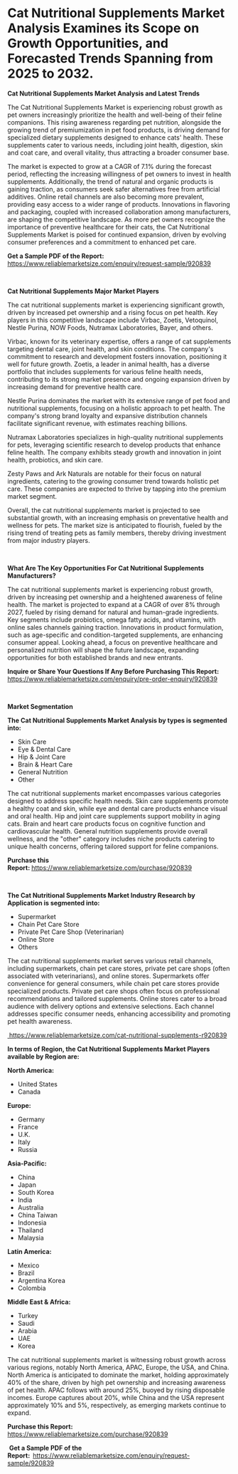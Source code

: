 <p><h1>Cat Nutritional Supplements Market Analysis Examines its Scope on Growth Opportunities, and Forecasted Trends Spanning from 2025 to 2032.</h1></p><p><strong>Cat Nutritional Supplements Market Analysis and Latest Trends</strong></p>
<p><p>The Cat Nutritional Supplements Market is experiencing robust growth as pet owners increasingly prioritize the health and well-being of their feline companions. This rising awareness regarding pet nutrition, alongside the growing trend of premiumization in pet food products, is driving demand for specialized dietary supplements designed to enhance cats' health. These supplements cater to various needs, including joint health, digestion, skin and coat care, and overall vitality, thus attracting a broader consumer base.</p><p>The market is expected to grow at a CAGR of 7.1% during the forecast period, reflecting the increasing willingness of pet owners to invest in health supplements. Additionally, the trend of natural and organic products is gaining traction, as consumers seek safer alternatives free from artificial additives. Online retail channels are also becoming more prevalent, providing easy access to a wider range of products. Innovations in flavoring and packaging, coupled with increased collaboration among manufacturers, are shaping the competitive landscape. As more pet owners recognize the importance of preventive healthcare for their cats, the Cat Nutritional Supplements Market is poised for continued expansion, driven by evolving consumer preferences and a commitment to enhanced pet care.</p></p>
<p><strong>Get a Sample PDF of the Report:&nbsp;</strong> <a href="https://www.reliablemarketsize.com/enquiry/request-sample/920839?utm_campaign=2891&utm_medium=2&utm_source=Github&utm_content=ia&utm_term=17042025&utm_id=cat-nutritional-supplements">https://www.reliablemarketsize.com/enquiry/request-sample/920839</a></p>
<p>&nbsp;</p>
<p><strong>Cat Nutritional Supplements Major Market Players</strong></p>
<p><p>The cat nutritional supplements market is experiencing significant growth, driven by increased pet ownership and a rising focus on pet health. Key players in this competitive landscape include Virbac, Zoetis, Vetoquinol, Nestle Purina, NOW Foods, Nutramax Laboratories, Bayer, and others.</p><p>Virbac, known for its veterinary expertise, offers a range of cat supplements targeting dental care, joint health, and skin conditions. The company's commitment to research and development fosters innovation, positioning it well for future growth. Zoetis, a leader in animal health, has a diverse portfolio that includes supplements for various feline health needs, contributing to its strong market presence and ongoing expansion driven by increasing demand for preventive health care.</p><p>Nestle Purina dominates the market with its extensive range of pet food and nutritional supplements, focusing on a holistic approach to pet health. The company's strong brand loyalty and expansive distribution channels facilitate significant revenue, with estimates reaching billions.</p><p>Nutramax Laboratories specializes in high-quality nutritional supplements for pets, leveraging scientific research to develop products that enhance feline health. The company exhibits steady growth and innovation in joint health, probiotics, and skin care.</p><p>Zesty Paws and Ark Naturals are notable for their focus on natural ingredients, catering to the growing consumer trend towards holistic pet care. These companies are expected to thrive by tapping into the premium market segment.</p><p>Overall, the cat nutritional supplements market is projected to see substantial growth, with an increasing emphasis on preventative health and wellness for pets. The market size is anticipated to flourish, fueled by the rising trend of treating pets as family members, thereby driving investment from major industry players.</p></p>
<p>&nbsp;</p>
<p><strong>What Are The Key Opportunities For Cat Nutritional Supplements Manufacturers?</strong></p>
<p><p>The cat nutritional supplements market is experiencing robust growth, driven by increasing pet ownership and a heightened awareness of feline health. The market is projected to expand at a CAGR of over 8% through 2027, fueled by rising demand for natural and human-grade ingredients. Key segments include probiotics, omega fatty acids, and vitamins, with online sales channels gaining traction. Innovations in product formulation, such as age-specific and condition-targeted supplements, are enhancing consumer appeal. Looking ahead, a focus on preventive healthcare and personalized nutrition will shape the future landscape, expanding opportunities for both established brands and new entrants.</p></p>
<p><strong>Inquire or Share Your Questions If Any Before Purchasing This Report:</strong> <a href="https://www.reliablemarketsize.com/enquiry/pre-order-enquiry/920839?utm_campaign=2891&utm_medium=2&utm_source=Github&utm_content=ia&utm_term=17042025&utm_id=cat-nutritional-supplements">https://www.reliablemarketsize.com/enquiry/pre-order-enquiry/920839</a></p>
<p>&nbsp;</p>
<p><strong>Market Segmentation</strong></p>
<p><strong>The Cat Nutritional Supplements Market Analysis by types is segmented into:</strong></p>
<p><ul><li>Skin Care</li><li>Eye & Dental Care</li><li>Hip & Joint Care</li><li>Brain & Heart Care</li><li>General Nutrition</li><li>Other</li></ul></p>
<p><p>The cat nutritional supplements market encompasses various categories designed to address specific health needs. Skin care supplements promote a healthy coat and skin, while eye and dental care products enhance visual and oral health. Hip and joint care supplements support mobility in aging cats. Brain and heart care products focus on cognitive function and cardiovascular health. General nutrition supplements provide overall wellness, and the "other" category includes niche products catering to unique health concerns, offering tailored support for feline companions.</p></p>
<p><strong>Purchase this Report:&nbsp;</strong><a href="https://www.reliablemarketsize.com/purchase/920839?utm_campaign=2891&utm_medium=2&utm_source=Github&utm_content=ia&utm_term=17042025&utm_id=cat-nutritional-supplements">https://www.reliablemarketsize.com/purchase/920839</a></p>
<p>&nbsp;</p>
<p><strong>The Cat Nutritional Supplements Market Industry Research by Application is segmented into:</strong></p>
<p><ul><li>Supermarket</li><li>Chain Pet Care Store</li><li>Private Pet Care Shop (Veterinarian)</li><li>Online Store</li><li>Others</li></ul></p>
<p><p>The cat nutritional supplements market serves various retail channels, including supermarkets, chain pet care stores, private pet care shops (often associated with veterinarians), and online stores. Supermarkets offer convenience for general consumers, while chain pet care stores provide specialized products. Private pet care shops often focus on professional recommendations and tailored supplements. Online stores cater to a broad audience with delivery options and extensive selections. Each channel addresses specific consumer needs, enhancing accessibility and promoting pet health awareness.</p></p>
<p><a href="https://www.reliablemarketsize.com/cat-nutritional-supplements-r920839?utm_campaign=2891&utm_medium=2&utm_source=Github&utm_content=ia&utm_term=17042025&utm_id=cat-nutritional-supplements">&nbsp;https://www.reliablemarketsize.com/cat-nutritional-supplements-r920839</a></p>
<p><strong>In terms of Region, the Cat Nutritional Supplements Market Players available by Region are:</strong></p>
<p>
    <p> <strong> North America: </strong>
        <ul>
            <li>United States</li>
            <li>Canada</li>
        </ul>
        </p> 
    <p> <strong> Europe: </strong>
        <ul>
            <li>Germany</li>
            <li>France</li>
            <li>U.K.</li>
            <li>Italy</li>
            <li>Russia</li>
        </ul>
        </p> 
    <p> <strong> Asia-Pacific: </strong>
        <ul>
            <li>China</li>
            <li>Japan</li>
            <li>South Korea</li>
            <li>India</li>
            <li>Australia</li>
            <li>China Taiwan</li>
            <li>Indonesia</li>
            <li>Thailand</li>
            <li>Malaysia</li>
        </ul>
        </p> 
    <p> <strong> Latin America: </strong>
        <ul>
            <li>Mexico</li>
            <li>Brazil</li>
            <li>Argentina Korea</li>
            <li>Colombia</li>
        </ul>
        </p> 
    <p> <strong> Middle East & Africa: </strong>
        <ul>
            <li>Turkey</li>
            <li>Saudi</li>
            <li>Arabia</li>
            <li>UAE</li>
            <li>Korea</li>
        </ul>
    </p>
    </p>
<p><p>The cat nutritional supplements market is witnessing robust growth across various regions, notably North America, APAC, Europe, the USA, and China. North America is anticipated to dominate the market, holding approximately 40% of the share, driven by high pet ownership and increasing awareness of pet health. APAC follows with around 25%, buoyed by rising disposable incomes. Europe captures about 20%, while China and the USA represent approximately 10% and 5%, respectively, as emerging markets continue to expand.</p></p>
<p><strong>Purchase this Report: </strong><a href="https://www.reliablemarketsize.com/purchase/920839?utm_campaign=2891&utm_medium=2&utm_source=Github&utm_content=ia&utm_term=17042025&utm_id=cat-nutritional-supplements">https://www.reliablemarketsize.com/purchase/920839</a></p>
<p>&nbsp;<strong>Get a Sample PDF of the Report:&nbsp;&nbsp;</strong><a href="https://www.reliablemarketsize.com/enquiry/request-sample/920839?utm_campaign=2891&utm_medium=2&utm_source=Github&utm_content=ia&utm_term=17042025&utm_id=cat-nutritional-supplements">https://www.reliablemarketsize.com/enquiry/request-sample/920839</a></p>
<p><strong></strong></p>
<p><p></p><p></p><p></p></p>